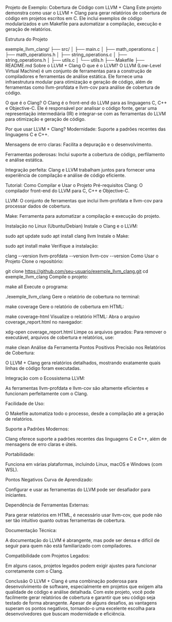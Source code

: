 
Projeto de Exemplo: Cobertura de Código com LLVM + Clang
Este projeto demonstra como usar o LLVM + Clang para gerar relatórios de cobertura de código em projetos escritos em C. Ele inclui exemplos de código modularizados e um Makefile para automatizar a compilação, execução e geração de relatórios.

Estrutura do Projeto
  
exemple_llvm_clang/
├── src/
│   ├── main.c
│   ├── math_operations.c
│   ├── math_operations.h
│   ├── string_operations.c
│   ├── string_operations.h
│   ├── utils.c
│   └── utils.h
├── Makefile
├── README.md
Sobre o LLVM + Clang
O que é o LLVM?
O LLVM (Low-Level Virtual Machine) é um conjunto de ferramentas para a construção de compiladores e ferramentas de análise estática. Ele fornece uma infraestrutura modular para otimização e geração de código, além de ferramentas como llvm-profdata e llvm-cov para análise de cobertura de código.

O que é o Clang?
O Clang é o front-end do LLVM para as linguagens C, C++ e Objective-C. Ele é responsável por analisar o código fonte, gerar uma representação intermediária (IR) e integrar-se com as ferramentas do LLVM para otimização e geração de código.

Por que usar LLVM + Clang?
Modernidade: Suporte a padrões recentes das linguagens C e C++.

Mensagens de erro claras: Facilita a depuração e o desenvolvimento.

Ferramentas poderosas: Inclui suporte a cobertura de código, perfilamento e análise estática.

Integração perfeita: Clang e LLVM trabalham juntos para fornecer uma experiência de compilação e análise de código eficiente.

Tutorial: Como Compilar e Usar o Projeto
Pré-requisitos
Clang: O compilador front-end do LLVM para C, C++ e Objective-C.

LLVM: O conjunto de ferramentas que inclui llvm-profdata e llvm-cov para processar dados de cobertura.

Make: Ferramenta para automatizar a compilação e execução do projeto.

Instalação no Linux (Ubuntu/Debian)
Instale o Clang e o LLVM:

  
 
sudo apt update
sudo apt install clang llvm
Instale o Make:

  
  
sudo apt install make
Verifique a instalação:

  
  
clang --version
llvm-profdata --version
llvm-cov --version
Como Usar o Projeto
Clone o repositório:

  
  
git clone https://github.com/seu-usuario/exemple_llvm_clang.git
cd exemple_llvm_clang
Compile o projeto:

  
  
make all
Execute o programa:

  
  
./exemple_llvm_clang
Gere o relatório de cobertura no terminal:

  
  
make coverage
Gere o relatório de cobertura em HTML:

  
  
make coverage-html
Visualize o relatório HTML:
Abra o arquivo coverage_report.html no navegador:

  
  
xdg-open coverage_report.html
Limpe os arquivos gerados:
Para remover o executável, arquivos de cobertura e relatórios, use:

  
  
make clean
Análise da Ferramenta
Pontos Positivos
Precisão nos Relatórios de Cobertura:

O LLVM + Clang gera relatórios detalhados, mostrando exatamente quais linhas de código foram executadas.

Integração com o Ecossistema LLVM:

As ferramentas llvm-profdata e llvm-cov são altamente eficientes e funcionam perfeitamente com o Clang.

Facilidade de Uso:

O Makefile automatiza todo o processo, desde a compilação até a geração de relatórios.

Suporte a Padrões Modernos:

Clang oferece suporte a padrões recentes das linguagens C e C++, além de mensagens de erro claras e úteis.

Portabilidade:

Funciona em várias plataformas, incluindo Linux, macOS e Windows (com WSL).

Pontos Negativos
Curva de Aprendizado:

Configurar e usar as ferramentas do LLVM pode ser desafiador para iniciantes.

Dependência de Ferramentas Externas:

Para gerar relatórios em HTML, é necessário usar llvm-cov, que pode não ser tão intuitivo quanto outras ferramentas de cobertura.

Documentação Técnica:

A documentação do LLVM é abrangente, mas pode ser densa e difícil de seguir para quem não está familiarizado com compiladores.

Compatibilidade com Projetos Legados:

Em alguns casos, projetos legados podem exigir ajustes para funcionar corretamente com o Clang.

Conclusão
O LLVM + Clang é uma combinação poderosa para desenvolvimento de software, especialmente em projetos que exigem alta qualidade de código e análise detalhada. Com este projeto, você pode facilmente gerar relatórios de cobertura e garantir que seu código seja testado de forma abrangente. Apesar de alguns desafios, as vantagens superam os pontos negativos, tornando-o uma excelente escolha para desenvolvedores que buscam modernidade e eficiência.